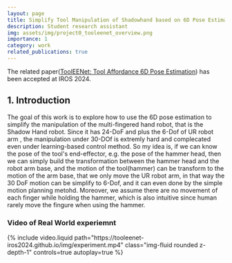 ```yaml
---
layout: page
title: Simplify Tool Manipulation of Shadowhand based on 6D Pose Estimation
description: Student research assistant
img: assets/img/project0_tooleenet_overview.png
importance: 1
category: work
related_publications: true
---
```

The related paper([ToolEENet: Tool Affordance 6D Pose Estimation](https://tooleenet-iros2024.github.io/)) has been accepted at IROS 2024.

## 1. Introduction
The goal of this work is to explore how to use the 6D pose estimation to simplify the manipulation of the multi-fingered hand robot, that is the Shadow Hand robot. Since it has 24-DoF and plus the 6-Dof of UR robot arm , the manipulation under 30-DOf is extremly hard and complecated even under learning-based control method. So my idea is, if we can know the pose of the tool's end-effector, e.g. the pose of the hammer head, then we can simply build the transformation between the hammer head and the robot arm base, and the motion of the tool(hammer) can be transform to the motion of the arm base, that we only move the UR robot arm, in that way the 30 DoF motion can be simplify to 6-Dof, and it can even done by the simple motion planning metohd. Moreover, we assume there are no movement of each finger while holding the hammer, which is also intuitive since human rarely move the fingure when using the hammer. 
<h3>Video of Real World experiemnt</h3>
<div class="row">
    <div class="col-md-8 col-md-offset-2">
        <div>
            {% include video.liquid path="https://tooleenet-iros2024.github.io/img/experiment.mp4" class="img-fluid rounded z-depth-1" controls=true autoplay=true %}
        </div>
    </div>
</div>